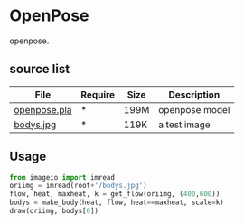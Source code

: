 # OpenPose
openpose.

## source list
| File | Require | Size | Description |
| --- | --- | --- | --- |
| [openpose.pla]() | * | 199M | openpose model |
| [bodys.jpg]() | * | 119K | a test image |

## Usage
```python
from imageio import imread
oriimg = imread(root+'/bodys.jpg')
flow, heat, maxheat, k = get_flow(oriimg, (400,600))
bodys = make_body(heat, flow, heat==maxheat, scale=k)
draw(oriimg, bodys[0])
```